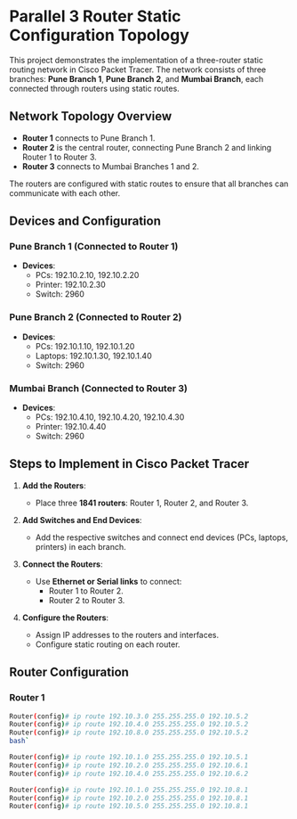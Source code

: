 # Parallel 3 Router Static Configuration Topology

This project demonstrates the implementation of a three-router static routing network in Cisco Packet Tracer. The network consists of three branches: **Pune Branch 1**, **Pune Branch 2**, and **Mumbai Branch**, each connected through routers using static routes.

## Network Topology Overview

- **Router 1** connects to Pune Branch 1.
- **Router 2** is the central router, connecting Pune Branch 2 and linking Router 1 to Router 3.
- **Router 3** connects to Mumbai Branches 1 and 2.

The routers are configured with static routes to ensure that all branches can communicate with each other. 

## Devices and Configuration

### Pune Branch 1 (Connected to Router 1)

- **Devices**: 
  - PCs: 192.10.2.10, 192.10.2.20
  - Printer: 192.10.2.30
  - Switch: 2960

### Pune Branch 2 (Connected to Router 2)

- **Devices**: 
  - PCs: 192.10.1.10, 192.10.1.20
  - Laptops: 192.10.1.30, 192.10.1.40
  - Switch: 2960

### Mumbai Branch (Connected to Router 3)

- **Devices**:
  - PCs: 192.10.4.10, 192.10.4.20, 192.10.4.30
  - Printer: 192.10.4.40
  - Switch: 2960

## Steps to Implement in Cisco Packet Tracer

1. **Add the Routers**:
   - Place three **1841 routers**: Router 1, Router 2, and Router 3.
   
2. **Add Switches and End Devices**:
   - Add the respective switches and connect end devices (PCs, laptops, printers) in each branch.

3. **Connect the Routers**:
   - Use **Ethernet or Serial links** to connect:
     - Router 1 to Router 2.
     - Router 2 to Router 3.

4. **Configure the Routers**:
   - Assign IP addresses to the routers and interfaces.
   - Configure static routing on each router.

## Router Configuration

### Router 1
```bash
Router(config)# ip route 192.10.3.0 255.255.255.0 192.10.5.2
Router(config)# ip route 192.10.4.0 255.255.255.0 192.10.5.2
Router(config)# ip route 192.10.8.0 255.255.255.0 192.10.5.2 
bash`

Router(config)# ip route 192.10.1.0 255.255.255.0 192.10.5.1
Router(config)# ip route 192.10.2.0 255.255.255.0 192.10.6.1
Router(config)# ip route 192.10.4.0 255.255.255.0 192.10.6.2

Router(config)# ip route 192.10.1.0 255.255.255.0 192.10.8.1
Router(config)# ip route 192.10.2.0 255.255.255.0 192.10.8.1
Router(config)# ip route 192.10.5.0 255.255.255.0 192.10.8.1

